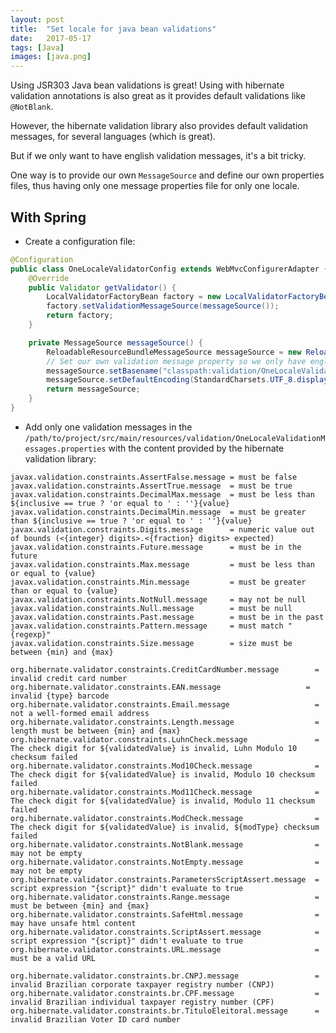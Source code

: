 ```yaml
---
layout: post
title:  "Set locale for java bean validations" 
date:   2017-05-17
tags: [Java]
images: [java.png]
---
```


Using JSR303 Java bean validations is great! Using with hibernate validation annotations is also great as it provides default validations like `@NotBlank`.

However, the hibernate validation library also provides default validation messages, for several languages (which is great).

But if we only want to have english validation messages, it's a bit tricky.

One way is to provide our own `MessageSource` and define our own properties files, thus having only one message properties file for only one locale.

With Spring
-----------

* Create a configuration file:

```java
@Configuration
public class OneLocaleValidatorConfig extends WebMvcConfigurerAdapter {
    @Override
    public Validator getValidator() {
        LocalValidatorFactoryBean factory = new LocalValidatorFactoryBean();
        factory.setValidationMessageSource(messageSource());
        return factory;
    }

    private MessageSource messageSource() {
        ReloadableResourceBundleMessageSource messageSource = new ReloadableResourceBundleMessageSource();
        // Set our own validation message property so we only have english version
        messageSource.setBasename("classpath:validation/OneLocaleValidationMessages");
        messageSource.setDefaultEncoding(StandardCharsets.UTF_8.displayName());
        return messageSource;
    }
}
```

* Add only one validation messages in the `/path/to/project/src/main/resources/validation/OneLocaleValidationMessages.properties` with the content provided by the hibernate validation library:

```
javax.validation.constraints.AssertFalse.message = must be false
javax.validation.constraints.AssertTrue.message  = must be true
javax.validation.constraints.DecimalMax.message  = must be less than ${inclusive == true ? 'or equal to ' : ''}{value}
javax.validation.constraints.DecimalMin.message  = must be greater than ${inclusive == true ? 'or equal to ' : ''}{value}
javax.validation.constraints.Digits.message      = numeric value out of bounds (<{integer} digits>.<{fraction} digits> expected)
javax.validation.constraints.Future.message      = must be in the future
javax.validation.constraints.Max.message         = must be less than or equal to {value}
javax.validation.constraints.Min.message         = must be greater than or equal to {value}
javax.validation.constraints.NotNull.message     = may not be null
javax.validation.constraints.Null.message        = must be null
javax.validation.constraints.Past.message        = must be in the past
javax.validation.constraints.Pattern.message     = must match "{regexp}"
javax.validation.constraints.Size.message        = size must be between {min} and {max}

org.hibernate.validator.constraints.CreditCardNumber.message        = invalid credit card number
org.hibernate.validator.constraints.EAN.message                   = invalid {type} barcode
org.hibernate.validator.constraints.Email.message                   = not a well-formed email address
org.hibernate.validator.constraints.Length.message                  = length must be between {min} and {max}
org.hibernate.validator.constraints.LuhnCheck.message               = The check digit for ${validatedValue} is invalid, Luhn Modulo 10 checksum failed
org.hibernate.validator.constraints.Mod10Check.message              = The check digit for ${validatedValue} is invalid, Modulo 10 checksum failed
org.hibernate.validator.constraints.Mod11Check.message              = The check digit for ${validatedValue} is invalid, Modulo 11 checksum failed
org.hibernate.validator.constraints.ModCheck.message                = The check digit for ${validatedValue} is invalid, ${modType} checksum failed
org.hibernate.validator.constraints.NotBlank.message                = may not be empty
org.hibernate.validator.constraints.NotEmpty.message                = may not be empty
org.hibernate.validator.constraints.ParametersScriptAssert.message  = script expression "{script}" didn't evaluate to true
org.hibernate.validator.constraints.Range.message                   = must be between {min} and {max}
org.hibernate.validator.constraints.SafeHtml.message                = may have unsafe html content
org.hibernate.validator.constraints.ScriptAssert.message            = script expression "{script}" didn't evaluate to true
org.hibernate.validator.constraints.URL.message                     = must be a valid URL

org.hibernate.validator.constraints.br.CNPJ.message                 = invalid Brazilian corporate taxpayer registry number (CNPJ)
org.hibernate.validator.constraints.br.CPF.message                  = invalid Brazilian individual taxpayer registry number (CPF)
org.hibernate.validator.constraints.br.TituloEleitoral.message      = invalid Brazilian Voter ID card number
```
